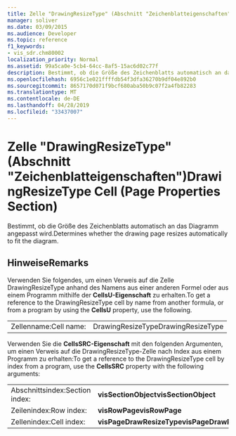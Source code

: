 ```yaml
---
title: Zelle "DrawingResizeType" (Abschnitt "Zeichenblatteigenschaften")
manager: soliver
ms.date: 03/09/2015
ms.audience: Developer
ms.topic: reference
f1_keywords:
- vis_sdr.chm80002
localization_priority: Normal
ms.assetid: 99a5ca0e-5cb4-64cc-8af5-15ac6d02c77f
description: Bestimmt, ob die Größe des Zeichenblatts automatisch an das Diagramm angepasst wird.
ms.openlocfilehash: 6956c1e021ffffdb54f3dfa36270b9df04e892b0
ms.sourcegitcommit: 8657170d071f9bcf680aba50b9c07f2a4fb82283
ms.translationtype: MT
ms.contentlocale: de-DE
ms.lasthandoff: 04/28/2019
ms.locfileid: "33437007"
---
```

# <a name="drawingresizetype-cell-page-properties-section"></a><span data-ttu-id="9b13c-103">Zelle "DrawingResizeType" (Abschnitt "Zeichenblatteigenschaften")</span><span class="sxs-lookup"><span data-stu-id="9b13c-103">DrawingResizeType Cell (Page Properties Section)</span></span>

<span data-ttu-id="9b13c-104">Bestimmt, ob die Größe des Zeichenblatts automatisch an das Diagramm angepasst wird.</span><span class="sxs-lookup"><span data-stu-id="9b13c-104">Determines whether the drawing page resizes automatically to fit the diagram.</span></span> 
  
## <a name="remarks"></a><span data-ttu-id="9b13c-105">Hinweise</span><span class="sxs-lookup"><span data-stu-id="9b13c-105">Remarks</span></span>

<span data-ttu-id="9b13c-106">Verwenden Sie folgendes, um einen Verweis auf die Zelle DrawingResizeType anhand des Namens aus einer anderen Formel oder aus einem Programm mithilfe der **CellsU-Eigenschaft** zu erhalten.</span><span class="sxs-lookup"><span data-stu-id="9b13c-106">To get a reference to the DrawingResizeType cell by name from another formula, or from a program by using the **CellsU** property, use the following.</span></span> 
  
|||
|:-----|:-----|
|<span data-ttu-id="9b13c-107">Zellenname:</span><span class="sxs-lookup"><span data-stu-id="9b13c-107">Cell name:</span></span>  <br/> |<span data-ttu-id="9b13c-108">DrawingResizeType</span><span class="sxs-lookup"><span data-stu-id="9b13c-108">DrawingResizeType</span></span>  <br/> |
   
<span data-ttu-id="9b13c-109">Verwenden Sie die **CellsSRC-Eigenschaft** mit den folgenden Argumenten, um einen Verweis auf die DrawingResizeType-Zelle nach Index aus einem Programm zu erhalten:</span><span class="sxs-lookup"><span data-stu-id="9b13c-109">To get a reference to the DrawingResizeType cell by index from a program, use the **CellsSRC** property with the following arguments:</span></span> 
  
|||
|:-----|:-----|
|<span data-ttu-id="9b13c-110">Abschnittsindex:</span><span class="sxs-lookup"><span data-stu-id="9b13c-110">Section index:</span></span>  <br/> |<span data-ttu-id="9b13c-111">**visSectionObject**</span><span class="sxs-lookup"><span data-stu-id="9b13c-111">**visSectionObject**</span></span> <br/> |
|<span data-ttu-id="9b13c-112">Zeilenindex:</span><span class="sxs-lookup"><span data-stu-id="9b13c-112">Row index:</span></span>  <br/> |<span data-ttu-id="9b13c-113">**visRowPage**</span><span class="sxs-lookup"><span data-stu-id="9b13c-113">**visRowPage**</span></span> <br/> |
|<span data-ttu-id="9b13c-114">Zellenindex:</span><span class="sxs-lookup"><span data-stu-id="9b13c-114">Cell index:</span></span>  <br/> |<span data-ttu-id="9b13c-115">**visPageDrawResizeType**</span><span class="sxs-lookup"><span data-stu-id="9b13c-115">**visPageDrawResizeType**</span></span> <br/> |
   

